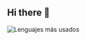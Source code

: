 ## Hi there 👋
![Lenguajes más usados](https://github-profile-summary-cards.vercel.app/api/cards/repos-per-language?username=Juanguppy&theme=default)



<!--
**Juanguppy/Juanguppy** is a ✨ _special_ ✨ repository because its `README.md` (this file) appears on your GitHub profile.

Here are some ideas to get you started:

- 🔭 I’m currently working on ...
- 🌱 I’m currently learning ...
- 👯 I’m looking to collaborate on ...
- 🤔 I’m looking for help with ...
- 💬 Ask me about ...
- 📫 How to reach me: ...
- 😄 Pronouns: ...
- ⚡ Fun fact: ...
-->
